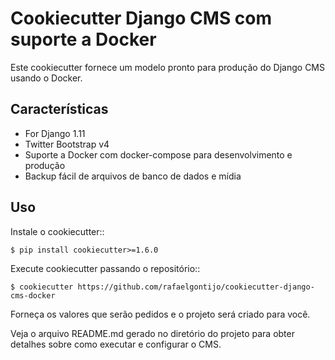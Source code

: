 Cookiecutter Django CMS com suporte a Docker
===========================================

Este cookiecutter fornece um modelo pronto para produção do Django CMS
usando o Docker.

Características
---------

* For Django 1.11
* Twitter Bootstrap v4
* Suporte a Docker com docker-compose para desenvolvimento e produção
* Backup fácil de arquivos de banco de dados e mídia

Uso
-----

Instale o cookiecutter::

    $ pip install cookiecutter>=1.6.0

Execute cookiecutter passando o repositório::

    $ cookiecutter https://github.com/rafaelgontijo/cookiecutter-django-cms-docker

Forneça os valores que serão pedidos e o projeto será criado para você.

Veja o arquivo README.md gerado no diretório do projeto para obter detalhes sobre como executar e configurar o CMS.
